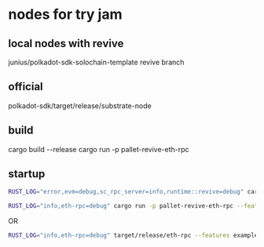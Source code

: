 # nodes for try jam

## local nodes with revive

junius/polkadot-sdk-solochain-template revive branch

## official

polkadot-sdk/target/release/substrate-node

## build

cargo build --release
cargo run -p pallet-revive-eth-rpc

## startup

```bash
RUST_LOG="error,evm=debug,sc_rpc_server=info,runtime::revive=debug" cargo run --bin substrate-node -- --dev
```

```bash
RUST_LOG="info,eth-rpc=debug" cargo run -p pallet-revive-eth-rpc --features example --example deploy
```

OR

```bash
RUST_LOG="info,eth-rpc=debug" target/release/eth-rpc --features example --example deploy
```
